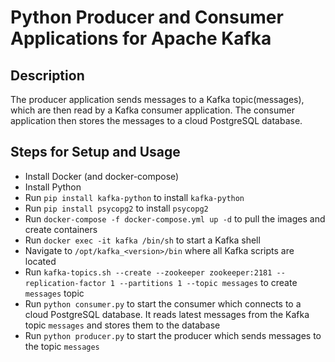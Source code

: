 ﻿# Python Producer and Consumer Applications for Apache Kafka

## Description
The producer application sends messages to a Kafka topic(messages), which are then read by a Kafka consumer application. The consumer application then stores the messages to a cloud PostgreSQL database.

## Steps for Setup and Usage
* Install Docker (and docker-compose)
* Install Python
* Run `pip install kafka-python` to install `kafka-python`
* Run `pip install psycopg2` to install `psycopg2`
* Run `docker-compose -f docker-compose.yml up -d` to pull the images and create containers
* Run `docker exec -it kafka /bin/sh` to start a Kafka shell
* Navigate to `/opt/kafka_<version>/bin` where all Kafka scripts are located
* Run `kafka-topics.sh --create --zookeeper zookeeper:2181 --replication-factor 1 --partitions 1 --topic messages` to create `messages` topic
* Run `python consumer.py` to start the consumer which connects to a cloud PostgreSQL database. It reads latest messages from the Kafka topic `messages` and stores them to the database
* Run `python producer.py` to start the producer which sends messages to the topic `messages`
